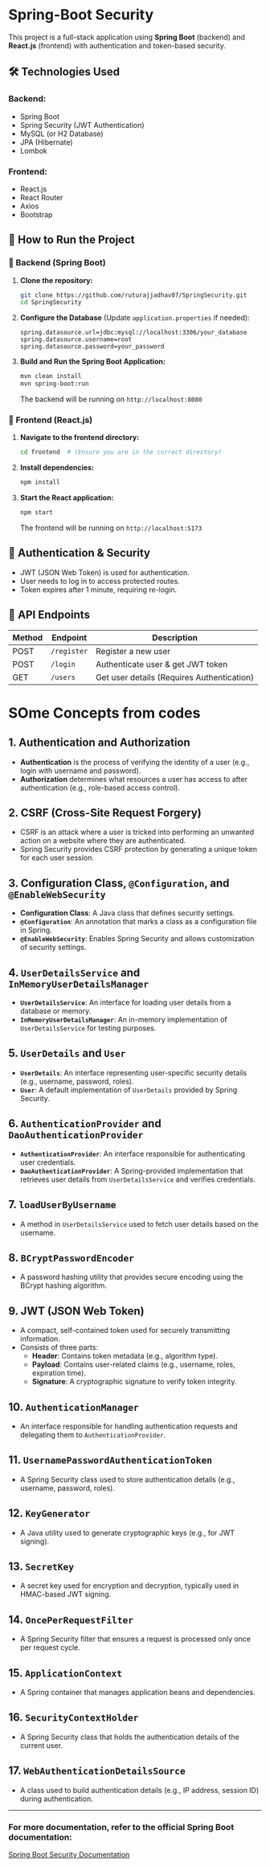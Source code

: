 # Spring-Boot Security
This project is a full-stack application using **Spring Boot** (backend) and **React.js** (frontend) with authentication and token-based security.

## 🛠️ Technologies Used
### Backend:
- Spring Boot
- Spring Security (JWT Authentication)
- MySQL (or H2 Database)
- JPA (Hibernate)
- Lombok

### Frontend:
- React.js
- React Router
- Axios
- Bootstrap

## 🚀 How to Run the Project

### 🔹 Backend (Spring Boot)
1. **Clone the repository:**
   ```sh
   git clone https://github.com/ruturajjadhav07/SpringSecurity.git
   cd SpringSecurity
   ```
2. **Configure the Database** (Update `application.properties` if needed):
   ```properties
   spring.datasource.url=jdbc:mysql://localhost:3306/your_database
   spring.datasource.username=root
   spring.datasource.password=your_password
   ```
3. **Build and Run the Spring Boot Application:**
   ```sh
   mvn clean install
   mvn spring-boot:run
   ```
   The backend will be running on `http://localhost:8080`

### 🔹 Frontend (React.js)
1. **Navigate to the frontend directory:**
   ```sh
   cd frontend  # (Ensure you are in the correct directory)
   ```
2. **Install dependencies:**
   ```sh
   npm install
   ```
3. **Start the React application:**
   ```sh
   npm start
   ```
   The frontend will be running on `http://localhost:5173`

## 🔐 Authentication & Security
- JWT (JSON Web Token) is used for authentication.
- User needs to log in to access protected routes.
- Token expires after 1 minute, requiring re-login.

## 📄 API Endpoints
| Method | Endpoint       | Description              |
|--------|--------------|--------------------------|
| POST   | `/register`  | Register a new user      |
| POST   | `/login`     | Authenticate user & get JWT token |
| GET    | `/users`     | Get user details (Requires Authentication) |


# SOme Concepts from codes
## 1. Authentication and Authorization
- **Authentication** is the process of verifying the identity of a user (e.g., login with username and password).
- **Authorization** determines what resources a user has access to after authentication (e.g., role-based access control).

## 2. CSRF (Cross-Site Request Forgery)
- CSRF is an attack where a user is tricked into performing an unwanted action on a website where they are authenticated.
- Spring Security provides CSRF protection by generating a unique token for each user session.

## 3. Configuration Class, `@Configuration`, and `@EnableWebSecurity`
- **Configuration Class**: A Java class that defines security settings.
- **`@Configuration`**: An annotation that marks a class as a configuration file in Spring.
- **`@EnableWebSecurity`**: Enables Spring Security and allows customization of security settings.

## 4. `UserDetailsService` and `InMemoryUserDetailsManager`
- **`UserDetailsService`**: An interface for loading user details from a database or memory.
- **`InMemoryUserDetailsManager`**: An in-memory implementation of `UserDetailsService` for testing purposes.

## 5. `UserDetails` and `User`
- **`UserDetails`**: An interface representing user-specific security details (e.g., username, password, roles).
- **`User`**: A default implementation of `UserDetails` provided by Spring Security.

## 6. `AuthenticationProvider` and `DaoAuthenticationProvider`
- **`AuthenticationProvider`**: An interface responsible for authenticating user credentials.
- **`DaoAuthenticationProvider`**: A Spring-provided implementation that retrieves user details from `UserDetailsService` and verifies credentials.

## 7. `loadUserByUsername`
- A method in `UserDetailsService` used to fetch user details based on the username.

## 8. `BCryptPasswordEncoder`
- A password hashing utility that provides secure encoding using the BCrypt hashing algorithm.

## 9. JWT (JSON Web Token)
- A compact, self-contained token used for securely transmitting information.
- Consists of three parts:
  - **Header**: Contains token metadata (e.g., algorithm type).
  - **Payload**: Contains user-related claims (e.g., username, roles, expiration time).
  - **Signature**: A cryptographic signature to verify token integrity.

## 10. `AuthenticationManager`
- An interface responsible for handling authentication requests and delegating them to `AuthenticationProvider`.

## 11. `UsernamePasswordAuthenticationToken`
- A Spring Security class used to store authentication details (e.g., username, password, roles).

## 12. `KeyGenerator`
- A Java utility used to generate cryptographic keys (e.g., for JWT signing).

## 13. `SecretKey`
- A secret key used for encryption and decryption, typically used in HMAC-based JWT signing.

## 14. `OncePerRequestFilter`
- A Spring Security filter that ensures a request is processed only once per request cycle.

## 15. `ApplicationContext`
- A Spring container that manages application beans and dependencies.

## 16. `SecurityContextHolder`
- A Spring Security class that holds the authentication details of the current user.

## 17. `WebAuthenticationDetailsSource`
- A class used to build authentication details (e.g., IP address, session ID) during authentication.

--- 
### For more documentation, refer to the official Spring Boot documentation:
[Spring Boot Security Documentation](https://docs.spring.io/spring-security/site/docs/current/reference/html5/)


